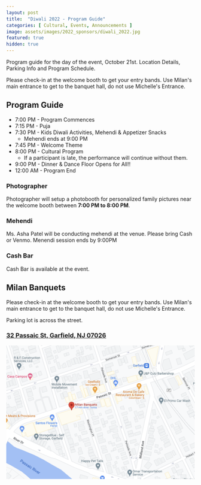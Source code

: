 ```yaml
---
layout: post
title:  "Diwali 2022 - Program Guide"
categories: [ Cultural, Events, Announcements ]
image: assets/images/2022_sponsors/diwali_2022.jpg
featured: true
hidden: true
---
```


Program guide for the day of the event, October 21st. Location Details, Parking Info and Program Schedule. 

Please check-in at the welcome booth to get your entry bands. Use Milan's main entrance to get to the banquet hall, do not use Michelle's Entrance.

## Program Guide

 * 7:00 PM - Program Commences
 * 7:15 PM - Puja
 * 7:30 PM - Kids Diwali Activities, Mehendi & Appetizer Snacks
     * Mehendi ends at 9:00 PM
 * 7:45 PM - Welcome Theme
 * 8:00 PM - Cultural Program
     *  If a participant is late, the performance will continue without them.
 * 9:00 PM - Dinner & Dance Floor Opens for All!!
 * 12:00 AM - Program End


### Photographer
Photographer will setup a photobooth for personalized family pictures near the welcome booth between **7:00 PM to 8:00 PM**.

### Mehendi 
Ms. Asha Patel will be conducting mehendi at the venue. Please bring Cash or Venmo. Menendi session ends by 9:00PM

### Cash Bar
Cash Bar is available at the event.

## Milan Banquets

Please check-in at the welcome booth to get your entry bands. Use Milan's main entrance to get to the banquet hall, do not use Michelle's Entrance.

Parking lot is across the street.

### <a href="https://www.google.com/maps/place/Milan+Banquets/@40.8655163,-74.1089856,18z/data=!4m5!3m4!1s0x89c2f93bc1aa9f8d:0xc277dd74147c624a!8m2!3d40.8656458!4d-74.1078784">32 Passaic St, Garfield, NJ 07026</a>
![Milan Banquets - 32 Passaic St, Garfield, NJ 07026](/assets/images/2022_sponsors/Milan_Banquets.png)

 


